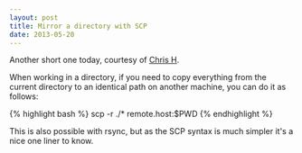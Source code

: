 ```yaml
---
layout: post
title: Mirror a directory with SCP
date: 2013-05-20
---
```


Another short one today, courtesy of [Chris H](http://twitter.com/choult).

When working in a directory, if you need to copy everything from the current directory to
an identical path on another machine, you can do it as follows:

{% highlight bash %}
scp -r ./* remote.host:$PWD
{% endhighlight %}

This is also possible with rsync, but as the SCP syntax is much simpler it's a nice one liner to know.
